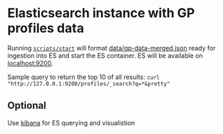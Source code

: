 # Elasticsearch instance with GP profiles data

Running [`scripts/start`](scripts/start) will format
[data/gp-data-merged.json](data/gp-data-merged.json)
ready for ingestion into ES and start the ES container.
ES will be available on [localhost:9200](http://localhost:9200).

Sample query to return the top 10 of all results:
`curl "http://127.0.0.1:9200/profiles/_search?q=*&pretty"`

## Optional

Use [kibana](https://www.elastic.co/products/kibana) for ES
querying and visualistion
